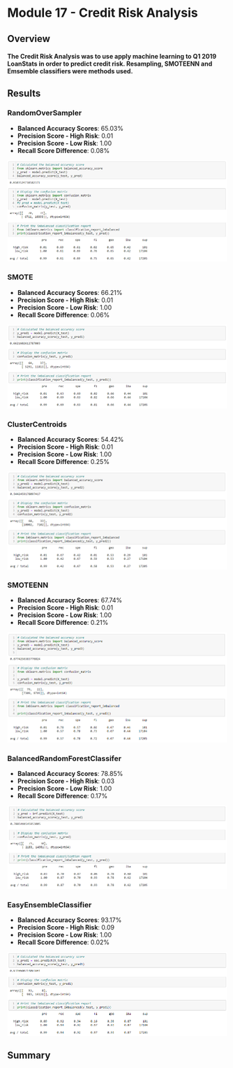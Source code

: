 # Module 17 - Credit Risk Analysis

## Overview 

#### The Credit Risk Analysis was to use apply machine learning to Q1 2019 LoanStats in order to predict credit risk. Resampling, SMOTEENN and Emsemble classifiers were methods used. 


## Results
### RandomOverSampler
 * **Balanced Accuracy Scores**: 65.03%
 * **Precision Score - High Risk**: 0.01
 * **Precision Score - Low Risk**: 1.00
 * **Recall Score Difference**: 0.08%

![stacked_launch_outcomes](https://github.com/charlieburd/credit_risk_analysis/blob/main/Resources/image%20(30).png)

### SMOTE
 * **Balanced Accuracy Scores**: 66.21%
 * **Precision Score - High Risk**: 0.01
 * **Precision Score - Low Risk**: 1.00
 * **Recall Score Difference**: 0.06%

![stacked_launch_outcomes](https://github.com/charlieburd/credit_risk_analysis/blob/main/Resources/image%20(31).png)

### ClusterCentroids
 * **Balanced Accuracy Scores**: 54.42%
 * **Precision Score - High Risk**: 0.01
 * **Precision Score - Low Risk**: 1.00
 * **Recall Score Difference**: 0.25%

![stacked_launch_outcomes](https://github.com/charlieburd/credit_risk_analysis/blob/main/Resources/image%20(32).png)

### SMOTEENN
 * **Balanced Accuracy Scores**: 67.74%
 * **Precision Score - High Risk**: 0.01
 * **Precision Score - Low Risk**: 1.00
 * **Recall Score Difference**: 0.21%

![stacked_launch_outcomes](https://github.com/charlieburd/credit_risk_analysis/blob/main/Resources/image%20(33).png)

### BalancedRandomForestClassifer
 * **Balanced Accuracy Scores**: 78.85%
 * **Precision Score - High Risk**: 0.03
 * **Precision Score - Low Risk**: 1.00
 * **Recall Score Difference**: 0.17%

![stacked_launch_outcomes](https://github.com/charlieburd/credit_risk_analysis/blob/main/Resources/image%20(34).png)

### EasyEnsembleClassifier
 * **Balanced Accuracy Scores**: 93.17%
 * **Precision Score - High Risk**: 0.09
 * **Precision Score - Low Risk**: 1.00
 * **Recall Score Difference**: 0.02%

![stacked_launch_outcomes](https://github.com/charlieburd/credit_risk_analysis/blob/main/Resources/image%20(35).png)



## Summary
#### 

